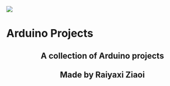 <img src="https://i.imgur.com/lRzzpEU.png"></img>

# Arduino Projects

<div align="center"><h2>
    A collection of Arduino projects <br/></br>Made by Raiyaxi Ziaoi
</h2></div>

